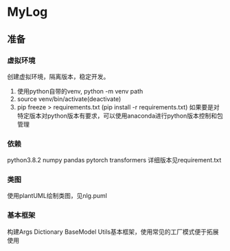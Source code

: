 # MyLog

## 准备

### 虚拟环境
创建虚拟环境，隔离版本，稳定开发。
1. 使用python自带的venv, python -m venv path
2. source venv/bin/activate(deactivate)
3. pip freeze > requirements.txt (pip install -r requirements.txt)
如果要是对特定版本对python版本有要求，可以使用anaconda进行python版本控制和包管理

### 依赖
python3.8.2 
numpy pandas pytorch transformers
详细版本见requirement.txt

### 类图

使用plantUML绘制类图，见nlg.puml

### 基本框架

构建Args Dictionary BaseModel Utils基本框架，使用常见的工厂模式便于拓展使用

